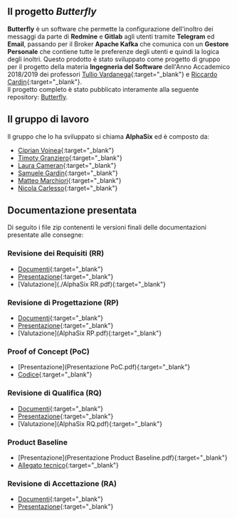 ## Il progetto _Butterfly_
**Butterfly** è un software che permette la configurazione dell'inoltro dei messaggi da parte di **Redmine** e **Gitlab** agli utenti tramite **Telegram** ed **Email**, passando per il Broker **Apache Kafka** che comunica con un **Gestore Personale** che contiene tutte le preferenze degli utenti e quindi la logica degli inoltri. Questo prodotto è stato sviluppato come progetto di gruppo per il progetto della materia **Ingegneria del Software** dell'Anno Accademico 2018/2019 dei professori [Tullio Vardanega](https://www.math.unipd.it/~tullio/){:target="_blank"} e [Riccardo Cardin](https://www.math.unipd.it/~rcardin/){:target="_blank"}.<br/>
Il progetto completo è stato pubblicato interamente alla seguente repository: [Butterfly](https://github.com/alphasixteam/Butterfly).

## Il gruppo di lavoro
Il gruppo che lo ha sviluppato si chiama **AlphaSix** ed è composto da:
- [Ciprian Voinea](https://www.linkedin.com/in/cvoinea/){:target="_blank"}
- [Timoty Granziero](){:target="_blank"}
- [Laura Cameran](mailto:lauracameran@gmail.com){:target="_blank"}
- [Samuele Gardin](www.linkedin.com/in/samuele-gardin){:target="_blank"}
- [Matteo Marchiori](www.linkedin.com/in/matteo-marchiori-882143bb){:target="_blank"}
- [Nicola Carlesso](mailto:nicolacarlesso@outlook.it){:target="_blank"}

## Documentazione presentata
Di seguito i file zip contenenti le versioni finali delle documentazioni presentate alle consegne:
### Revisione dei Requisiti (RR)
- [Documenti](RR_AlphaSix.zip){:target="_blank"}
- [Presentazione](https://prezi.com/kqwqsjv63dpt/){:target="_blank"}
- [Valutazione](./AlphaSix RR.pdf){:target="_blank"}
### Revisione di Progettazione (RP)
- [Documenti](RP_AlphaSix.zip){:target="_blank"}
- [Presentazione](https://prezi.com/ilt09p0gv9f7/){:target="_blank"}
- [Valutazione](AlphaSix RP.pdf){:target="_blank"}
### Proof of Concept (PoC)
- [Presentazione](Presentazione PoC.pdf){:target="_blank"}
- [Codice](https://github.com/alphasixteam/Butterfly-PoC){:target="_blank"}
### Revisione di Qualifica (RQ)
- [Documenti](RQ_AlphaSix.zip){:target="_blank"}
- [Presentazione](https://prezi.com/yc50-tnk2qq2/){:target="_blank"}
- [Valutazione](AlphaSix RQ.pdf){:target="_blank"}
### Product Baseline
- [Presentazione](Presentazione Product Baseline.pdf){:target="_blank"}
- [Allegato tecnico](allegato_tecnico.zip){:target="_blank"}
### Revisione di Accettazione (RA)
- [Documenti](RA_AlphaSix.zip){:target="_blank"}
- [Presentazione](https://prezi.com/5w1ag-i3wypt/){:target="_blank"}
